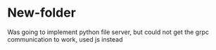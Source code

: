 # New-folder

Was going to implement python file server, but could not get the grpc communication to work, used js instead
